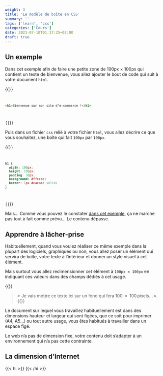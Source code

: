```yaml
---
weight: 3
title: 'Le modèle de boîte en CSS'
summary: ''
tags: ['learn', 'css']
categories: ['Cours']
date: 2021-07-10T01:17:25+02:00
draft: true
---
```


## Un exemple

Dans cet exemple afin de faire une petite zone de 100px × 100px qui contient un texte de bienvenue, vous allez ajouter le bout de code qui suit à votre document `html`.

{{<code lang="html" caption="C’est toujours bien d’être poli" filename="index.html">}}
```html
<h1>Bienvenue sur mon site d’e-commerce !</h1>
```
{{</code>}}

Puis dans un fichier `css` relié à votre fichier `html`, vous allez décrire ce que vous souhaitez, une boîte qui fait `100px` par `100px`.

{{<code lang="css" caption="C’était assez simple finalement…" filename="style.css">}}
```css
h1 {
  width: 100px;
  height: 100px;
  padding: 30px;
  background: #ffccee;
  border: 1px #cacaca solid;
}
```
{{</code>}}

Mais… Comme vous pouvez le constater [dans cet exemple](https://codepen.io/shinze/pen/eYWBOzb), ça ne marche pas tout à fait comme prévu… Le contenu dépasse.

<!-- À déplacer -->

## Apprendre à lâcher-prise

Habituellement, quand vous voulez réaliser ce même exemple dans la plupart des logiciels, graphiques ou non, vous allez poser un élément qui servira de boîte, votre texte à l’intérieur et donner un style visuel à cet élément.

Mais surtout vous allez redimensionner cet élément à `100px × 100px` en indiquant ces valeurs dans des champs dédiés à cet usage.

{{<quote>}}
> «  Je vais mettre ce texte ici sur un fond qui
> fera 100  ×  100 pixels… ».
{{</quote>}}

Le document sur lequel vous travaillez habituellement est dans des dimensions hauteur et largeur qui sont figées, que ce soit pour imprimer (A4, A5…) ou tout autre usage, vous êtes habitués à travailler dans un espace figé.

Le web n’a pas de dimension fixe, votre contenu doit s’adapter à un environnement qui n’a pas cette contrainte.

## La dimension d’Internet

{{< hi >}}
{{< /hi >}}
